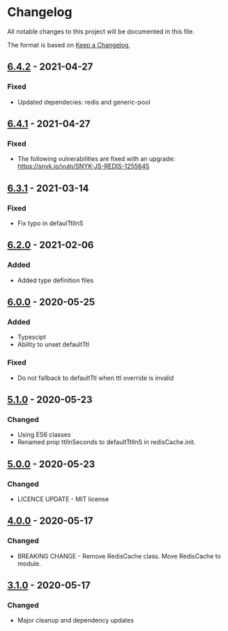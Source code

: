 # Changelog

All notable changes to this project will be documented in this file.

The format is based on [Keep a Changelog](https://keepachangelog.com/en/1.0.0/),


## [6.4.2](https://github.com/pasupulaphani/node-cache-redis/releases/tag/v6.4.2) - 2021-04-27

### Fixed

- Updated dependecies: redis and generic-pool

## [6.4.1](https://github.com/pasupulaphani/node-cache-redis/releases/tag/v6.4.1) - 2021-04-27

### Fixed

- The following vulnerabilities are fixed with an upgrade: https://snyk.io/vuln/SNYK-JS-REDIS-1255645

## [6.3.1](https://github.com/pasupulaphani/node-cache-redis/releases/tag/v6.3.1) - 2021-03-14

### Fixed

- Fix typo in defaulTtlInS 

## [6.2.0](https://github.com/pasupulaphani/node-cache-redis/releases/tag/v6.2.0) - 2021-02-06

### Added

- Added type definition files

## [6.0.0](https://github.com/pasupulaphani/node-cache-redis/releases/tag/v6.0.0) - 2020-05-25

### Added

- Typescipt
- Ability to unset defaultTtl

### Fixed

- Do not fallback to defaultTtl when ttl override is invalid

## [5.1.0](https://github.com/pasupulaphani/node-cache-redis/releases/tag/v5.1.0) - 2020-05-23

### Changed

- Using ES6 classes
- Renamed prop ttlInSeconds to defaultTtlInS in redisCache.init.

## [5.0.0](https://github.com/pasupulaphani/node-cache-redis/releases/tag/v5.0.0) - 2020-05-23

### Changed

- LICENCE UPDATE - MIT license

## [4.0.0](https://github.com/pasupulaphani/node-cache-redis/releases/tag/v4.0.0) - 2020-05-17

### Changed

- BREAKING CHANGE - Remove RedisCache class. Move RedisCache to module.

## [3.1.0](https://github.com/pasupulaphani/node-cache-redis/releases/tag/v3.1.0) - 2020-05-17

### Changed

- Major cleanup and dependency updates
